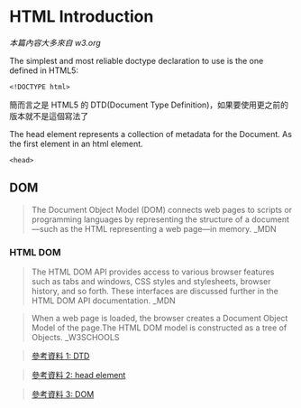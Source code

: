 # HTML Introduction

_本篇內容大多來自 w3.org_

The simplest and most reliable doctype declaration to use is the one defined in HTML5:

```
<!DOCTYPE html>
```

簡而言之是 HTML5 的 DTD(Document Type Definition)，如果要使用更之前的版本就不是這個寫法了

The head element represents a collection of metadata for the Document. As the first element in an html element.

```
<head>
```

## DOM

> The Document Object Model (DOM) connects web pages to scripts or programming languages by representing the structure of a document—such as the HTML representing a web page—in memory. \_MDN

### HTML DOM

> The HTML DOM API provides access to various browser features such as tabs and windows, CSS styles and stylesheets, browser history, and so forth. These interfaces are discussed further in the HTML DOM API documentation. \_MDN

> When a web page is loaded, the browser creates a Document Object Model of the page.The HTML DOM model is constructed as a tree of Objects. \_W3SCHOOLS

> [參考資料 1: DTD ](https://www.w3.org/QA/2002/04/valid-dtd-list.html "游標顯示")

> [參考資料 2: head element ](https://www.w3.org/TR/2011/WD-html5-author-20110809/the-head-element.html "游標顯示")

> [參考資料 3: DOM ](https://developer.mozilla.org/en-US/docs/Web/API/Document_Object_Model "游標顯示")

